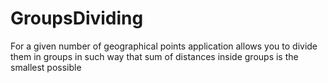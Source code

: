 # GroupsDividing
For a given number of geographical points application allows you to divide them in groups in such way that sum of distances inside groups is the smallest possible
